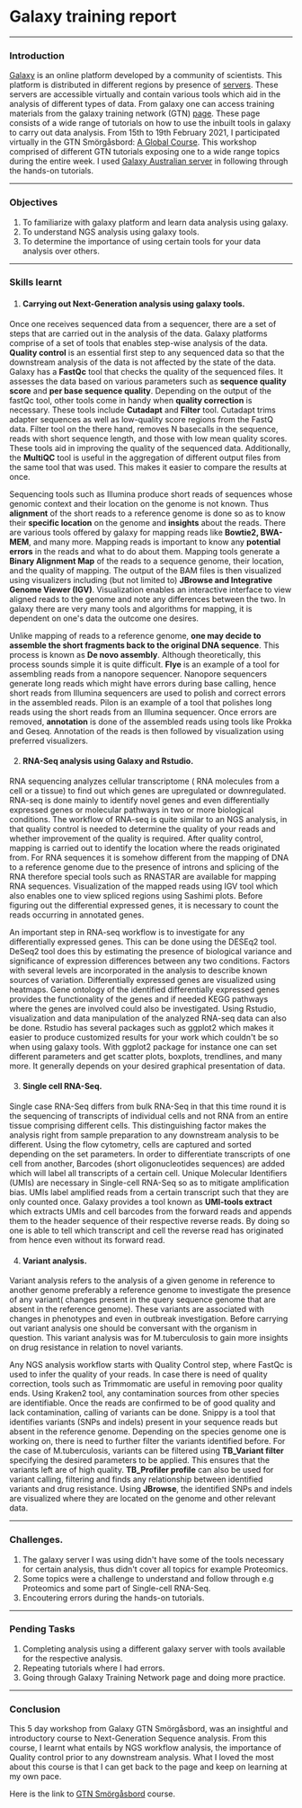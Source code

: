 # **Galaxy training report**

---
### **Introduction**

[Galaxy](https://galaxyproject.org/community/) is an online platform developed by a community of scientists. This platform is distributed in different regions by presence of [servers](https://galaxyproject.org/usegalaxy/). These servers are accessible virtually and contain various tools which aid in the analysis of different types of data. From galaxy one can access training materials from the galaxy training network (GTN) [page](https://training.galaxyproject.org/). These page consists  of a wide range of tutorials on how to use the inbuilt tools in galaxy to carry out data analysis. From 15th to 19th February 2021, I participated virtually in the GTN Smörgåsbord: [A Global Course](https://training.galaxyproject.org/training-material/smorgasbord.html). This workshop comprised of different GTN tutorials exposing one to a wide range topics during the entire week. I used [Galaxy Australian server](https://usegalaxy.org.au/) in following through the hands-on tutorials. 

---

### **Objectives**
1. To familiarize with galaxy platform and learn data analysis using galaxy.
2. To understand NGS analysis using galaxy tools.
3. To determine the importance of using certain tools for your data analysis over others.

---

### **Skills learnt**

1. #### **Carrying out Next-Generation analysis using galaxy tools.**

Once one receives sequenced data from a sequencer, there are a set of steps that are carried out in the analysis of the data. Galaxy platforms comprise of a set of tools that enables step-wise analysis of the data. **Quality control** is an essential first step to any sequenced data so that the downstream analysis of the data is not affected by the state of the data. Galaxy has a **FastQc** tool that checks the quality of the sequenced files. It assesses the data based on various parameters such as **sequence quality score** and **per base sequence quality**. Depending on the output of the fastQc tool, other tools come in handy when **quality correction** is necessary. These tools include **Cutadapt** and **Filter** tool. Cutadapt trims adapter sequences as well as low-quality score regions from the FastQ data. Filter tool on the there hand, removes N basecalls in the sequence, reads with short sequence length, and those with low mean quality scores. These tools aid in improving the quality of the sequenced data. Additionally, the **MultiQC** tool is useful in the aggregation of different output files from the same tool that was used. This makes it easier to compare the results at once.
  
Sequencing tools such as Illumina produce short reads of sequences whose genomic context and their location on the genome is not known. Thus **alignment** of the short reads to a reference genome is done so as to know their **specific location** on the genome and **insights** about the reads. There are various tools offered by galaxy for mapping reads like **Bowtie2, BWA-MEM**, and many more. Mapping reads is important to know any **potential errors** in the reads and what to do about them. Mapping tools generate a **Binary Alignment Map** of the reads to a sequence genome, their location, and the quality of mapping. The output of the BAM files is then visualized using visualizers including (but not limited to) **JBrowse and Integrative Genome Viewer (IGV)**. Visualization enables an interactive interface to view aligned reads to the genome and note any differences between the two. In galaxy there are very many tools and algorithms for mapping, it is dependent on one's data the outcome one desires.
    
Unlike mapping of reads to a reference genome, **one may decide to assemble the short fragments back to the original DNA sequence**. This process is known as **De novo assembly**. Although theoretically, this process sounds simple it is quite difficult. **Flye** is an example of a tool for assembling reads from a nanopore sequencer. Nanopore sequencers generate long reads which might have errors during base calling, hence short reads from Illumina sequencers are used to polish and correct errors in the assembled reads. Pilon is an example of a tool that polishes long reads using the short reads from an Illumina sequencer. Once errors are removed, **annotation** is done of the assembled reads using tools like Prokka and Geseq. Annotation of the reads is then followed by visualization using preferred visualizers.
	
2. #### **RNA-Seq analysis using Galaxy and Rstudio.**

RNA sequencing analyzes cellular transcriptome ( RNA molecules from a cell or a tissue) to find out which genes are upregulated or downregulated. RNA-seq is done mainly to identify novel genes and even differentially expressed genes or molecular pathways in two or more biological conditions. The workflow of RNA-seq is quite similar to an NGS analysis, in that quality control is needed to determine the quality of your reads and whether improvement of the quality is required. After quality control, mapping is carried out to identify the location where the reads originated from. For RNA sequences it is somehow different from the mapping of DNA to a reference genome due to the presence of introns and splicing of the RNA therefore special tools such as RNASTAR are available for mapping RNA sequences. Visualization of the mapped reads using IGV tool which also enables one to view spliced regions using Sashimi plots. Before figuring out the differential expressed genes, it is necessary to count the reads occurring in annotated genes.
   
An important step in RNA-seq workflow is to investigate for any differentially expressed genes. This can be done using the DESEq2 tool. DeSeq2 tool does this by estimating the presence of biological variance and significance of expression differences between any two conditions. Factors with several levels are incorporated in the analysis to describe known sources of variation. Differentially expressed genes are visualized using heatmaps. Gene ontology of the identified differentially expressed genes provides the functionality of the genes and if needed KEGG pathways where the genes are involved could also be investigated. Using Rstudio, visualization and data manipulation of the analyzed RNA-seq data can also be done. Rstudio has several packages such as ggplot2 which makes it easier to produce customized results for your work which couldn't be so when using galaxy tools. With ggplot2 package for instance one can set different parameters and get scatter plots, boxplots, trendlines, and many more. It generally depends on your desired graphical presentation of data. 

3. #### **Single cell RNA-Seq.**

Single case RNA-Seq differs from bulk RNA-Seq in that this time round it is the sequencing of transcripts of individual cells and not RNA from an entire tissue comprising different cells. This distinguishing factor makes the analysis right from sample preparation to any downstream analysis to be different. Using the flow cytometry, cells are captured and sorted depending on the set parameters. In order to differentiate transcripts of one cell from another, Barcodes (short oligonucleotides sequences) are added which will label all transcripts of a certain cell. Unique Molecular Identifiers (UMIs) are necessary in Single-cell RNA-Seq so as to mitigate amplification bias. UMIs label amplified reads from a certain transcript such that they are only counted once. Galaxy provides a tool known as **UMI-tools extract** which extracts UMIs and cell barcodes from the forward reads and appends them to the header sequence of their respective reverse reads. By doing so one is able to tell which transcript and cell the reverse read has originated from hence even without its forward read.

4. #### **Variant analysis.**

Variant analysis refers to the analysis of a given genome in reference to another genome preferably a reference genome to investigate the presence of any variant( changes present in the query sequence genome that are absent in the reference genome). These variants are associated with changes in phenotypes and even in outbreak investigation. Before carrying out variant analysis one should be conversant with the organism in question. This variant analysis was for M.tuberculosis to gain more insights on drug resistance in relation to novel variants.

Any NGS analysis workflow starts with Quality Control step, where FastQc is used to infer the quality of your reads. In case there is need of quality correction, tools such as Trimmomatic are useful in removing poor quality ends. Using Kraken2 tool, any contamination sources from other species are identifiable. Once the reads are confirmed to be of good quality and lack contamination, calling of variants can be done. Snippy is a tool that identifies variants (SNPs and indels) present in your sequence reads but absent in the reference genome. Depending on the species genome one is working on, there is need to further filter the variants identified before. For the case of M.tuberculosis, variants can be filtered using **TB_Variant filter** specifying the desired parameters to be applied. This ensures that the variants left are of high quality. **TB_Profiler profile** can also be used for variant calling, filtering and finds any relationship between identified variants and drug resistance. Using **JBrowse**, the identified SNPs and indels are visualized where they are located on the genome and other relevant data.

---

### **Challenges.**

1. The galaxy server I was using didn't have some of the tools necessary for certain analysis, thus didn't cover all topics for example Proteomics.
2. Some topics were a challenge to understand and follow through e.g Proteomics and some part of Single-cell RNA-Seq.
3. Encoutering errors during the hands-on tutorials.

---

### **Pending Tasks**

1. Completing analysis using a different galaxy server with tools available for the respective analysis.
2. Repeating tutorials where I had errors.
3. Going through Galaxy Training Network page and doing more practice.

---

### **Conclusion**

This 5 day workshop from Galaxy GTN Smörgåsbord, was an insightful and introductory course to Next-Generation Sequence analysis. From this course, I learnt what entails by NGS workflow analysis, the importance of Quality control prior to any downstream analysis. What I loved the most about this course is that I can get back to the page and keep on learning at my own pace.

Here is the link to [GTN Smörgåsbord](https://shiltemann.github.io/global-galaxy-course/workshop) course.



